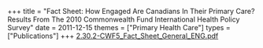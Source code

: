 +++
title = "Fact Sheet: How Engaged Are Canadians In Their Primary Care? Results From The 2010 Commonwealth Fund International Health Policy Survey"
date = 2011-12-15
themes = ["Primary Health Care"]
types = ["Publications"]
+++
[2.30.2-CWF5\_Fact\_Sheet\_General\_ENG.pdf](/files/2.30.2-CWF5_Fact_Sheet_General_ENG.pdf)
